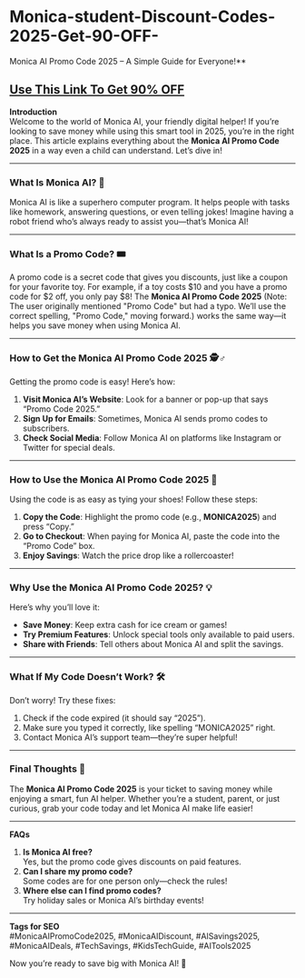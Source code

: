 # Monica-student-Discount-Codes-2025-Get-90-OFF-
 Monica AI Promo Code 2025 – A Simple Guide for Everyone!**  

 ## [Use This Link To Get 90% OFF](https://fas.st/t/8jyrxNvZ)

**Introduction**  
Welcome to the world of Monica AI, your friendly digital helper! If you’re looking to save money while using this smart tool in 2025, you’re in the right place. This article explains everything about the **Monica AI Promo Code 2025** in a way even a child can understand. Let’s dive in!  

---

### **What Is Monica AI? 🤖**  
Monica AI is like a superhero computer program. It helps people with tasks like homework, answering questions, or even telling jokes! Imagine having a robot friend who’s always ready to assist you—that’s Monica AI!  

---

### **What Is a Promo Code? 🎟️**  
A promo code is a secret code that gives you discounts, just like a coupon for your favorite toy. For example, if a toy costs $10 and you have a promo code for $2 off, you only pay $8! The **Monica AI Promo Code 2025** (Note: The user originally mentioned "Promo Code" but had a typo. We’ll use the correct spelling, "Promo Code," moving forward.) works the same way—it helps you save money when using Monica AI.  

---

### **How to Get the Monica AI Promo Code 2025 🕵️♂️**  
Getting the promo code is easy! Here’s how:  
1. **Visit Monica AI’s Website**: Look for a banner or pop-up that says “Promo Code 2025.”  
2. **Sign Up for Emails**: Sometimes, Monica AI sends promo codes to subscribers.  
3. **Check Social Media**: Follow Monica AI on platforms like Instagram or Twitter for special deals.  

---

### **How to Use the Monica AI Promo Code 2025 📲**  
Using the code is as easy as tying your shoes! Follow these steps:  
1. **Copy the Code**: Highlight the promo code (e.g., **MONICA2025**) and press “Copy.”  
2. **Go to Checkout**: When paying for Monica AI, paste the code into the “Promo Code” box.  
3. **Enjoy Savings**: Watch the price drop like a rollercoaster!  

---

### **Why Use the Monica AI Promo Code 2025? 💡**  
Here’s why you’ll love it:  
- **Save Money**: Keep extra cash for ice cream or games!  
- **Try Premium Features**: Unlock special tools only available to paid users.  
- **Share with Friends**: Tell others about Monica AI and split the savings.  

---

### **What If My Code Doesn’t Work? 🛠️**  
Don’t worry! Try these fixes:  
1. Check if the code expired (it should say “2025”).  
2. Make sure you typed it correctly, like spelling “MONICA2025” right.  
3. Contact Monica AI’s support team—they’re super helpful!  

---

### **Final Thoughts 🌟**  
The **Monica AI Promo Code 2025** is your ticket to saving money while enjoying a smart, fun AI helper. Whether you’re a student, parent, or just curious, grab your code today and let Monica AI make life easier!  

---

**FAQs**  
1. **Is Monica AI free?**  
   Yes, but the promo code gives discounts on paid features.  
2. **Can I share my promo code?**  
   Some codes are for one person only—check the rules!  
3. **Where else can I find promo codes?**  
   Try holiday sales or Monica AI’s birthday events!  

---

**Tags for SEO**  
#MonicaAIPromoCode2025, #MonicaAIDiscount, #AISavings2025, #MonicaAIDeals, #TechSavings, #KidsTechGuide, #AITools2025  

Now you’re ready to save big with Monica AI! 🚀
